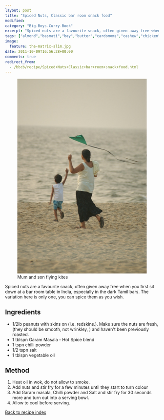 ```yaml
---
layout: post
title: "Spiced Nuts, Classic bar room snack food"
modified:
category: "Big-Boys-Curry-Book"
excerpt: "Spiced nuts are a favourite snack, often given away free when you first sit down"
tags: ["almond","basmati","bay","butter","cardomoms","cashew","chicken","cinnamon","cloves","cumin","ghee","lamb","mace","nuts","pepper","rice","saffron","turmeric"]
image:
  feature: the-matrix-slim.jpg
date: 2011-10-09T16:56:28+00:00
comments: true
redirect_from: 
  - /bbcb/recipe/Spiced+Nuts+Classic+bar+room+snack+food.html
---
```


<figure>
	<a href="/images/bbcb/pict2494.jpg" alt="Kerala, India" title="Kerala, India &#169; Ashley Kitson 12/09/2011"><img src="/images/bbcb/pict2494.jpg"/></a>
	<figcaption>Mum and son flying kites</figcaption>
</figure>

Spiced nuts are a favourite snack, often given away free when you first sit down at a bar room table in India, especially in the dark Tamil bars. The variation here is only one, you can spice them as you wish.
        
## Ingredients
        
<ul><li>1/2lb peanuts with skins on (i.e. redskins.). Make sure the nuts are fresh, (they should be smooth, not wrinkley, ) and haven't been previously roasted.</li><li>1 tblspn Garam Masala - Hot Spice blend</li><li>1 tspn chilli powder </li><li>1/2 tspn salt</li><li>1 tblspn vegetable oil</li></ul>
        
## Method

<ol><li>Heat oil in wok, do not allow to smoke.</li><li>Add nuts and stir fry for a few minutes until they start to turn colour</li><li>Add Garam masala, Chilli powder and Salt and stir fry for 30 seconds more and turn out    into a serving bowl.</li><li>Allow to cool before serving.</p>  </li></ol>   

<a href="/bbcb">Back to recipe index</a>      